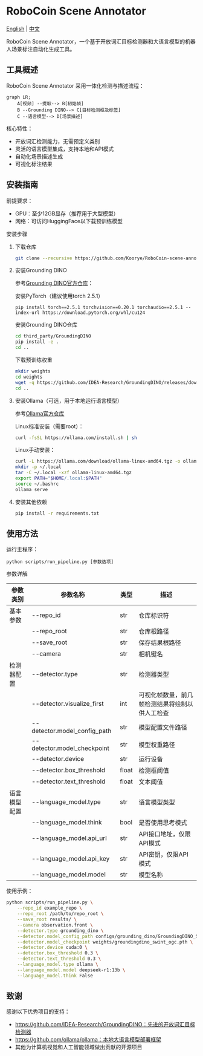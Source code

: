 # RoboCoin Scene Annotator

[English](README.md) | [中文](README_CN.md)

RoboCoin Scene Annotator，一个基于开放词汇目标检测器和大语言模型的机器人场景标注自动化生成工具。

## 工具概述

RoboCoin Scene Annotator 采用一体化检测与描述流程：
```mermaid
graph LR;
    A[视频] --提取--> B[初始帧]
    B --Grounding DINO--> C[目标检测框及标签]
    C --语言模型--> D[场景描述]
```

核心特性：
- 开放词汇检测能力，无需预定义类别
- 灵活的语言模型集成，支持本地和API模式
- 自动化场景描述生成
- 可视化标注结果

## 安装指南

前提要求：
- GPU：至少12GB显存（推荐用于大型模型）
- 网络：可访问HuggingFace以下载预训练模型

安装步骤

1. 下载仓库
   ```bash
   git clone --recursive https://github.com/Koorye/RoboCoin-scene-annotator.git
   ```

2. 安装Grounding DINO

   参考[Grounding DINO官方仓库](https://github.com/IDEA-Research/GroundingDINO)：
   
   安装PyTorch（建议使用torch 2.5.1）
   ```
   pip install torch==2.5.1 torchvision==0.20.1 torchaudio==2.5.1 --index-url https://download.pytorch.org/whl/cu124
   ```
   
   安装Grounding DINO仓库
    ```bash
   cd third_party/GroundingDINO
   pip install -e .
   cd ..
   ```
   
   下载预训练权重
   ```bash
   mkdir weights
   cd weights
   wget -q https://github.com/IDEA-Research/GroundingDINO/releases/download/v0.1.0-alpha/groundingdino_swint_ogc.pth
   cd ..
   ```
   
3. 安装Ollama（可选，用于本地运行语言模型）
   
   参考[Ollama官方仓库](https://github.com/ollama/ollama)
   
   Linux标准安装（需要root）：
   ```bash
   curl -fsSL https://ollama.com/install.sh | sh
   ```
   
   Linux手动安装：
   ```bash
   curl -L https://ollama.com/download/ollama-linux-amd64.tgz -o ollama-linux-amd64.tgz
   mkdir -p ~/.local
   tar -C ~/.local -xzf ollama-linux-amd64.tgz
   export PATH="$HOME/.local:$PATH"
   source ~/.bashrc
   ollama serve
   ```

4. 安装其他依赖
   ```bash
   pip install -r requirements.txt
   ```
   

## 使用方法

运行主程序：
```
python scripts/run_pipeline.py [参数选项]
```

参数详解

参数类别 | 参数名称 | 类型 | 描述
--- | --- | --- | ---
基本参数 | --repo_id | str | 仓库标识符 
| | --repo_root | str | 仓库根路径
| | --save_root | str | 保存结果根路径
| | --camera | str | 相机键名
检测器配置 | --detector.type | str | 检测器类型 
||--detector.visualize_first | int | 可视化帧数量，前几帧检测结果将绘制以供人工检查 
||--detector.model_config_path | str | 模型配置文件路径
||--detector.model_checkpoint | str | 模型权重路径 
||--detector.device | str | 运行设备 
||--detector.box_threshold | float | 检测框阈值 
||--detector.text_threshold | float | 文本阈值 
语言模型配置 | --language_model.type | str | 语言模型类型
| | --language_model.think | bool | 是否使用思考模式 
| | --language_model.api_url | str | API接口地址，仅限API模式
| | --language_model.api_key | str | API密钥，仅限API模式
| | --language_model.model | str | 模型名称 

使用示例：

```bash
python scripts/run_pipeline.py \
    --repo_id example_repo \
    --repo_root /path/to/repo_root \
    --save_root results/ \
    --camera observation.front \
    --detector.type grounding_dino \
    --detector.model_config_path configs/grounding_dino/GroundingDINO_SwinT_OGC.py \
    --detector.model_checkpoint weights/groundingdino_swint_ogc.pth \
    --detector.device cuda:0 \
    --detector.box_threshold 0.3 \
    --detector.text_threshold 0.3 \
    --language_model.type ollama \
    --language_model.model deepseek-r1:13b \
    --language_model.think False
```

## 致谢

感谢以下优秀项目的支持：
- https://github.com/IDEA-Research/GroundingDINO：先进的开放词汇目标检测器
- https://github.com/ollama/ollama：本地大语言模型部署框架
- 其他为计算机视觉和人工智能领域做出贡献的开源项目